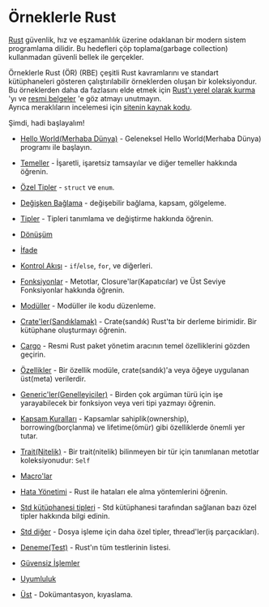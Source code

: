 # Örneklerle Rust

[Rust][rust] güvenlik, hız ve eşzamanlılık üzerine odaklanan bir modern sistem programlama dilidir. Bu hedefleri çöp toplama(garbage collection) kullanmadan güvenli bellek ile gerçekler.

Örneklerle Rust (ÖR) (RBE) çeşitli Rust kavramlarını ve standart kütüphaneleri gösteren çalıştırılabilir örneklerden oluşan bir koleksiyondur. Bu örneklerden daha da fazlasını elde etmek için [Rust'ı yerel olarak kurma][install] 'yı ve [resmi belgeler][std] 'e göz atmayı unutmayın.  
Ayrıca meraklıların incelemesi için [sitenin kaynak kodu][home].

Şimdi, hadi başlayalım!

- [Hello World(Merhaba Dünya)](hello.md) - Geleneksel Hello World(Merhaba Dünya) programı ile başlayın.

- [Temeller](primitives.md) - İşaretli, işaretsiz tamsayılar ve diğer temeller hakkında öğrenin.

- [Özel Tipler](custom_types.md) - `struct` ve `enum`.

- [Değişken Bağlama](variable_bindings.md) - değişebilir bağlama, kapsam, gölgeleme.

- [Tipler](types.md) - Tipleri tanımlama ve değiştirme hakkında öğrenin.

- [Dönüşüm](conversion.md)

- [İfade](expression.md)

- [Kontrol Akışı](flow_control.md) - `if`/`else`, `for`, ve diğerleri.

- [Fonksiyonlar](fn.md) - Metotlar, Closure'lar(Kapatıcılar) ve Üst Seviye Fonksiyonlar hakkında öğrenin.

- [Modüller](mod.md) - Modüller ile kodu düzenleme.

- [Crate'ler(Sandıklamak)](crates.md) - Crate(sandık) Rust'ta bir derleme birimidir. Bir kütüphane oluşturmayı öğrenin.

- [Cargo](cargo.md) - Resmi Rust paket yönetim aracının temel özelliklerini gözden geçirin.

- [Özellikler](attribute.md) - Bir özellik modüle, crate(sandık)'a veya öğeye uygulanan üst(meta) verilerdir.

- [Generic'ler(Genelleyiciler)](generics.md) - Birden çok argüman türü için işe yarayabilecek bir fonksiyon veya veri tipi yazmayı öğrenin.

- [Kapsam Kuralları](scope.md) - Kapsamlar sahiplik(ownership), borrowing(borçlanma) ve lifetime(ömür) gibi özelliklerde önemli yer tutar.

- [Trait(Nitelik)](trait.md) - Bir trait(nitelik) bilinmeyen bir tür için tanımlanan metotlar koleksiyonudur: `Self`

- [Macro'lar](macros.md)

- [Hata Yönetimi](error.md) - Rust ile hataları ele alma yöntemlerini öğrenin.

- [Std kütüphanesi tipleri](std.md) - Std kütüphanesi tarafından sağlanan bazı özel tipler hakkında bilgi edinin.

- [Std diğer](std_misc.md) - Dosya işleme için daha özel tipler, thread'ler(iş parçacıkları).

- [Deneme(Test)](testing.md) - Rust'ın tüm testlerinin listesi.

- [Güvensiz İşlemler](unsafe.md)

- [Uyumluluk](compatibility.md)

- [Üst](meta.md) - Dokümantasyon, kıyaslama.


[rust]: https://www.rust-lang.org/
[install]: https://www.rust-lang.org/tools/install
[std]: https://doc.rust-lang.org/std/
[home]: https://github.com/rust-lang/rust-by-example
